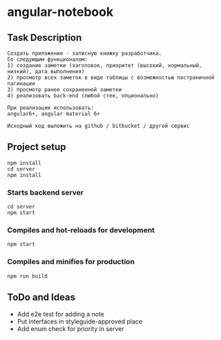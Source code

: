 # angular-notebook

## Task Description

```
Создать приложение - записную книжку разработчика.
Со следующим функционалом:
1) создание заметки (заголовок, приоритет (высокий, нормальный, низкий), дата выполнения)
2) просмотр всех заметок в виде таблицы с возможностью постраничной пагинации
3) просмотр ранее сохраненной заметки
4) реализовать back-end (любой стек, опционально)

При реализации использовать:
angular6+, angular material 6+

Исходный код выложить на github / bitbucket / другой сервис
```

## Project setup
```
npm install
cd server
npm install
```

### Starts backend server
```
cd server
npm start
```

### Compiles and hot-reloads for development
```
npm start
```

### Compiles and minifies for production
```
npm run build
```

## ToDo and Ideas

- Add e2e test for adding a note
- Put interfaces in styleguide-approved place
- Add enum check for priority in server
